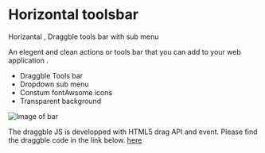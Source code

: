 # Horizontal toolsbar
Horizantal , Draggble tools bar with sub menu

An elegent and clean actions or tools bar that you can add to your web application . 

- Draggble Tools bar
- Dropdown sub menu
- Constum fontAwsome icons
- Transparent background

![Image of bar](https://github.com/ahdbk/horizontaltoolsbar/blob/master/Capture.PNG)


The draggble JS is developped with HTML5 drag API and event. Please find the draggble code in the link below. [here](http://jsfiddle.net/robertc/kKuqH/30/)

